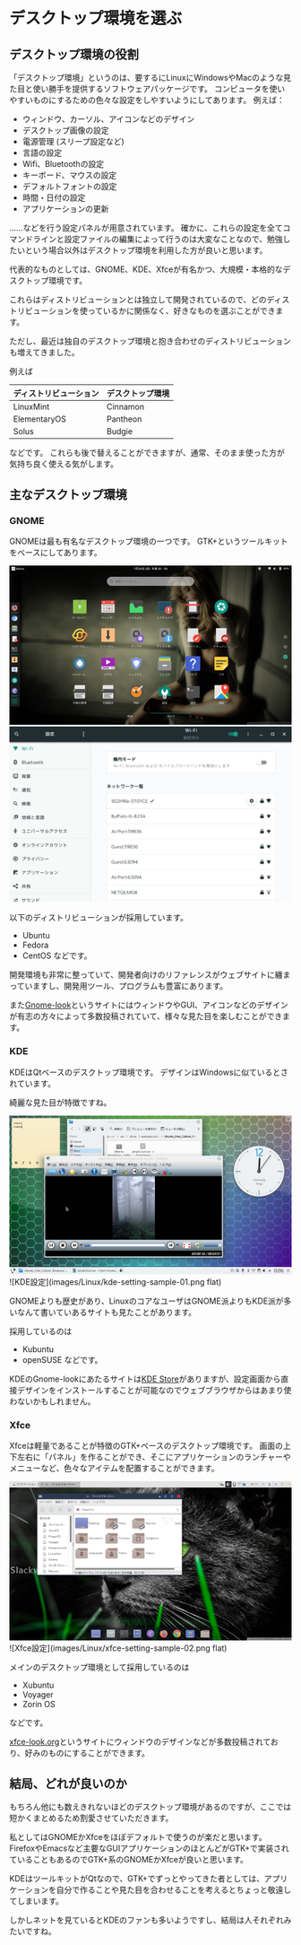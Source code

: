 # デスクトップ環境を選ぶ
## デスクトップ環境の役割
「デスクトップ環境」というのは、要するにLinuxにWindowsやMacのような見た目と使い勝手を提供するソフトウェアパッケージです。
コンピュータを使いやすいものにするための色々な設定をしやすいようにしてあります。
例えば：

- ウィンドウ、カーソル、アイコンなどのデザイン
- デスクトップ画像の設定
- 電源管理 (スリープ設定など)
- 言語の設定
- Wifi、Bluetoothの設定
- キーボード、マウスの設定
- デフォルトフォントの設定
- 時間・日付の設定
- アプリケーションの更新

……などを行う設定パネルが用意されています。
確かに、これらの設定を全てコマンドラインと設定ファイルの編集によって行うのは大変なことなので、勉強したいという場合以外はデスクトップ環境を利用した方が良いと思います。

代表的なものとしては、GNOME、KDE、Xfceが有名かつ、大規模・本格的なデスクトップ環境です。

これらはディストリビューションとは独立して開発されているので、どのディストリビューションを使っているかに関係なく、好きなものを選ぶことができます。

ただし、最近は独自のデスクトップ環境と抱き合わせのディストリビューションも増えてきました。

例えば

| ディストリビューション | デスクトップ環境 |
|------------------------|------------------|
| LinuxMint              | Cinnamon         |
| ElementaryOS           | Pantheon         |
| Solus                  | Budgie           |

などです。
これらも後で替えることができますが、通常、そのまま使った方が気持ち良く使える気がします。

## 主なデスクトップ環境
### GNOME
GNOMEは最も有名なデスクトップ環境の一つです。
GTK+というツールキットをベースにしてあります。

![GNOMEのスクリーンショット](images/Linux/gnome-desktop-sample-01.png)
![GNOME設定](images/Linux/gnome-setting-sample-02.png)

以下のディストリビューションが採用しています。
- Ubuntu
- Fedora
- CentOS
などです。

開発環境も非常に整っていて、開発者向けのリファレンスがウェブサイトに纏まっていますし、開発用ツール、プログラムも豊富にあります。

また[Gnome-look](https://www.gnome-look.org)というサイトにはウィンドウやGUI、アイコンなどのデザインが有志の方々によって多数投稿されていて、様々な見た目を楽しむことができます。

### KDE
KDEはQtベースのデスクトップ環境です。
デザインはWindowsに似ているとされています。

綺麗な見た目が特徴ですね。

![KDEのスクリーンショット](images/Linux/kde-desktop-sample-01.png)
![KDE設定](images/Linux/kde-setting-sample-01.png flat)

GNOMEよりも歴史があり、LinuxのコアなユーザはGNOME派よりもKDE派が多いなんて書いていあるサイトも見たことがあります。

採用しているのは
- Kubuntu
- openSUSE
などです。

KDEのGnome-lookにあたるサイトは[KDE Store](https://store.kde.org)がありますが、設定画面から直接デザインをインストールすることが可能なのでウェブブラウザからはあまり使わないかもしれません。

### Xfce
Xfceは軽量であることが特徴のGTK+ベースのデスクトップ環境です。
画面の上下左右に「パネル」を作ることができ、そこにアプリケーションのランチャーやメニューなど、色々なアイテムを配置することができます。

![Xfceのスクリーンショット](images/Linux/xfce-desktop-sample-01.png)
![Xfce設定](images/Linux/xfce-setting-sample-02.png flat)

メインのデスクトップ環境として採用しているのは
- Xubuntu
- Voyager
- Zorin OS

などです。

[xfce-look.org](https://www.xfce-look.org)というサイトにウィンドウのデザインなどが多数投稿されており、好みのものにすることができます。

## 結局、どれが良いのか
もちろん他にも数えきれないほどのデスクトップ環境があるのですが、ここでは短かくまとめるため割愛させていただきます。

私としてはGNOMEかXfceをほぼデフォルトで使うのが楽だと思います。
FirefoxやEmacsなど主要なGUIアプリケーションのほとんどがGTK+で実装されていることもあるのでGTK+系のGNOMEかXfceが良いと思います。

KDEはツールキットがQtなので、GTK+でずっとやってきた者としては、アプリケーションを自分で作ることや見た目を合わせることを考えるとちょっと敬遠してしまいます。

しかしネットを見ているとKDEのファンも多いようですし、結局は人それぞれみたいですね。
